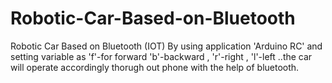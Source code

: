 # Robotic-Car-Based-on-Bluetooth
Robotic Car Based on Bluetooth (IOT)
By using application 'Arduino RC' and setting variable as 'f'-for forward
'b'-backward , 'r'-right , 'l'-left ..the car will operate accordingly thorugh out phone with the help of bluetooth.


